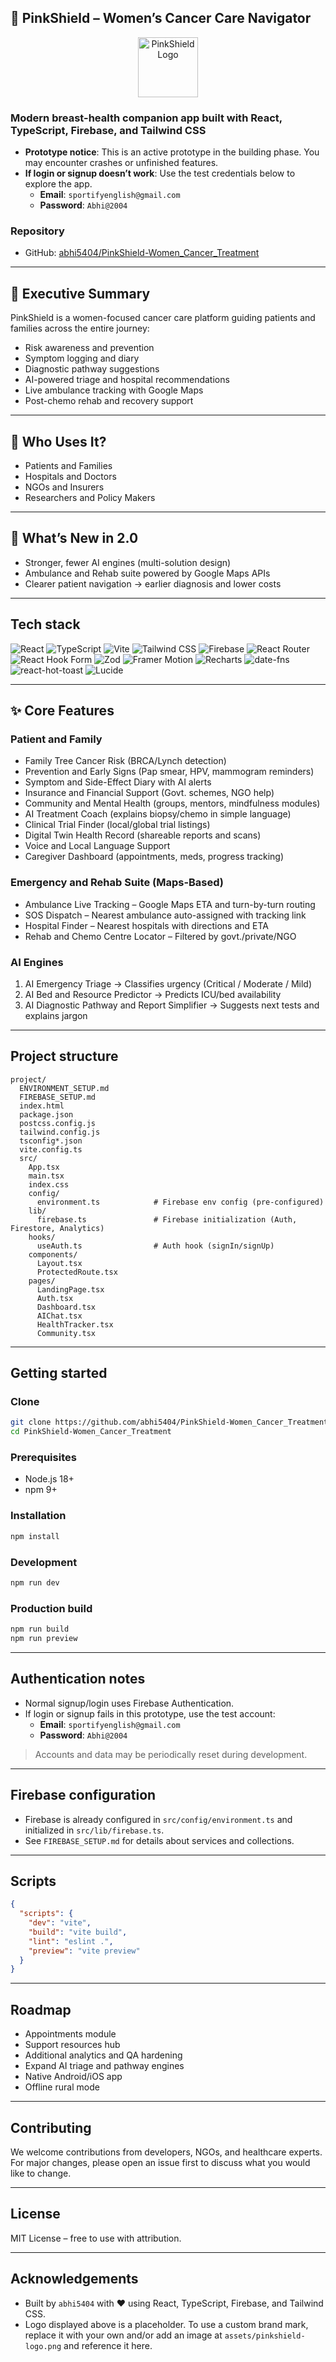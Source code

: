 ## 🌸 PinkShield – Women’s Cancer Care Navigator

<p align="center">
  <img src="https://img.icons8.com/?size=200&id=CD5k7Z3VAbLw&format=png&color=FF2D55" alt="PinkShield Logo" height="96" />
</p>

### Modern breast-health companion app built with React, TypeScript, Firebase, and Tailwind CSS

- **Prototype notice**: This is an active prototype in the building phase. You may encounter crashes or unfinished features.
- **If login or signup doesn’t work**: Use the test credentials below to explore the app.
  - **Email**: `sportifyenglish@gmail.com`
  - **Password**: `Abhi@2004`

### Repository
- GitHub: [abhi5404/PinkShield-Women_Cancer_Treatment](https://github.com/abhi5404/PinkShield-Women_Cancer_Treatment)

---

## 📖 Executive Summary
PinkShield is a women-focused cancer care platform guiding patients and families across the entire journey:

- Risk awareness and prevention
- Symptom logging and diary
- Diagnostic pathway suggestions
- AI-powered triage and hospital recommendations
- Live ambulance tracking with Google Maps
- Post-chemo rehab and recovery support

---

## 👥 Who Uses It?
- Patients and Families
- Hospitals and Doctors
- NGOs and Insurers
- Researchers and Policy Makers

---

## 🚀 What’s New in 2.0
- Stronger, fewer AI engines (multi-solution design)
- Ambulance and Rehab suite powered by Google Maps APIs
- Clearer patient navigation → earlier diagnosis and lower costs

---

## Tech stack

<p>
  <img alt="React" src="https://img.shields.io/badge/React-18-20232a?style=for-the-badge&logo=react&logoColor=61DAFB" />
  <img alt="TypeScript" src="https://img.shields.io/badge/TypeScript-5-3178C6?style=for-the-badge&logo=typescript&logoColor=white" />
  <img alt="Vite" src="https://img.shields.io/badge/Vite-5-646CFF?style=for-the-badge&logo=vite&logoColor=white" />
  <img alt="Tailwind CSS" src="https://img.shields.io/badge/Tailwind_CSS-3-38B2AC?style=for-the-badge&logo=tailwindcss&logoColor=white" />
  <img alt="Firebase" src="https://img.shields.io/badge/Firebase-12-FFCA28?style=for-the-badge&logo=firebase&logoColor=black" />
  <img alt="React Router" src="https://img.shields.io/badge/React_Router-7-CA4245?style=for-the-badge&logo=react-router&logoColor=white" />
  <img alt="React Hook Form" src="https://img.shields.io/badge/React_Hook_Form-7-EC5990?style=for-the-badge&logo=reacthookform&logoColor=white" />
  <img alt="Zod" src="https://img.shields.io/badge/Zod-4-3E67B1?style=for-the-badge" />
  <img alt="Framer Motion" src="https://img.shields.io/badge/Framer_Motion-12-0055FF?style=for-the-badge&logo=framer&logoColor=white" />
  <img alt="Recharts" src="https://img.shields.io/badge/Recharts-3-22D3EE?style=for-the-badge" />
  <img alt="date-fns" src="https://img.shields.io/badge/date--fns-4-00897B?style=for-the-badge" />
  <img alt="react-hot-toast" src="https://img.shields.io/badge/react--hot--toast-2-FF6B6B?style=for-the-badge" />
  <img alt="Lucide" src="https://img.shields.io/badge/Lucide-0.344-111?style=for-the-badge" />
</p>

---

## ✨ Core Features

### Patient and Family
- Family Tree Cancer Risk (BRCA/Lynch detection)
- Prevention and Early Signs (Pap smear, HPV, mammogram reminders)
- Symptom and Side-Effect Diary with AI alerts
- Insurance and Financial Support (Govt. schemes, NGO help)
- Community and Mental Health (groups, mentors, mindfulness modules)
- AI Treatment Coach (explains biopsy/chemo in simple language)
- Clinical Trial Finder (local/global trial listings)
- Digital Twin Health Record (shareable reports and scans)
- Voice and Local Language Support
- Caregiver Dashboard (appointments, meds, progress tracking)

### Emergency and Rehab Suite (Maps-Based)
- Ambulance Live Tracking – Google Maps ETA and turn-by-turn routing
- SOS Dispatch – Nearest ambulance auto-assigned with tracking link
- Hospital Finder – Nearest hospitals with directions and ETA
- Rehab and Chemo Centre Locator – Filtered by govt./private/NGO

### AI Engines
1. AI Emergency Triage → Classifies urgency (Critical / Moderate / Mild)
2. AI Bed and Resource Predictor → Predicts ICU/bed availability
3. AI Diagnostic Pathway and Report Simplifier → Suggests next tests and explains jargon

---

## Project structure

```text
project/
  ENVIRONMENT_SETUP.md
  FIREBASE_SETUP.md
  index.html
  package.json
  postcss.config.js
  tailwind.config.js
  tsconfig*.json
  vite.config.ts
  src/
    App.tsx
    main.tsx
    index.css
    config/
      environment.ts            # Firebase env config (pre-configured)
    lib/
      firebase.ts               # Firebase initialization (Auth, Firestore, Analytics)
    hooks/
      useAuth.ts                # Auth hook (signIn/signUp)
    components/
      Layout.tsx
      ProtectedRoute.tsx
    pages/
      LandingPage.tsx
      Auth.tsx
      Dashboard.tsx
      AIChat.tsx
      HealthTracker.tsx
      Community.tsx
```

---

## Getting started

### Clone
```bash
git clone https://github.com/abhi5404/PinkShield-Women_Cancer_Treatment.git
cd PinkShield-Women_Cancer_Treatment
```

### Prerequisites
- Node.js 18+
- npm 9+

### Installation
```bash
npm install
```

### Development
```bash
npm run dev
```

### Production build
```bash
npm run build
npm run preview
```

---

## Authentication notes

- Normal signup/login uses Firebase Authentication.
- If login or signup fails in this prototype, use the test account:
  - **Email**: `sportifyenglish@gmail.com`
  - **Password**: `Abhi@2004`

> Accounts and data may be periodically reset during development.

---

## Firebase configuration

- Firebase is already configured in `src/config/environment.ts` and initialized in `src/lib/firebase.ts`.
- See `FIREBASE_SETUP.md` for details about services and collections.

---

## Scripts

```json
{
  "scripts": {
    "dev": "vite",
    "build": "vite build",
    "lint": "eslint .",
    "preview": "vite preview"
  }
}
```

---

## Roadmap

- Appointments module
- Support resources hub
- Additional analytics and QA hardening
- Expand AI triage and pathway engines
- Native Android/iOS app
- Offline rural mode

---

## Contributing

We welcome contributions from developers, NGOs, and healthcare experts. For major changes, please open an issue first to discuss what you would like to change.

---

## License

MIT License – free to use with attribution.

---

## Acknowledgements

- Built by `abhi5404` with ❤️ using React, TypeScript, Firebase, and Tailwind CSS.
- Logo displayed above is a placeholder. To use a custom brand mark, replace it with your own and/or add an image at `assets/pinkshield-logo.png` and reference it here.
